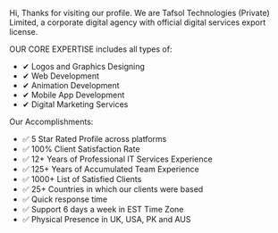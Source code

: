 Hi, Thanks for visiting our profile. We are Tafsol Technologies (Private) Limited, a corporate digital agency with official digital services export license.

OUR CORE EXPERTISE includes all types of:
- ✔ Logos and Graphics Designing 
- ✔ Web Development
- ✔ Animation Development 
- ✔ Mobile App Development 
- ✔ Digital Marketing Services

Our Accomplishments:

- ✅ 5 Star Rated Profile across platforms
- ✅ 100% Client Satisfaction Rate
- ✅ 12+ Years of Professional IT Services Experience
- ✅ 125+ Years of Accumulated Team Experience
- ✅ 1000+ List of Satisfied Clients
- ✅ 25+ Countries in which our clients were based
- ✅ Quick response time 
- ✅ Support 6 days a week in EST Time Zone
- ✅ Physical Presence in UK, USA, PK and AUS

